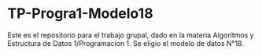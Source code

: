 # TP-Progra1-Modelo18
Este es el repositorio para el trabajo grupal, dado en la materia Algoritmos y Estructura de Datos 1/Programacion 1. Se eligio el modelo de datos N°18.
